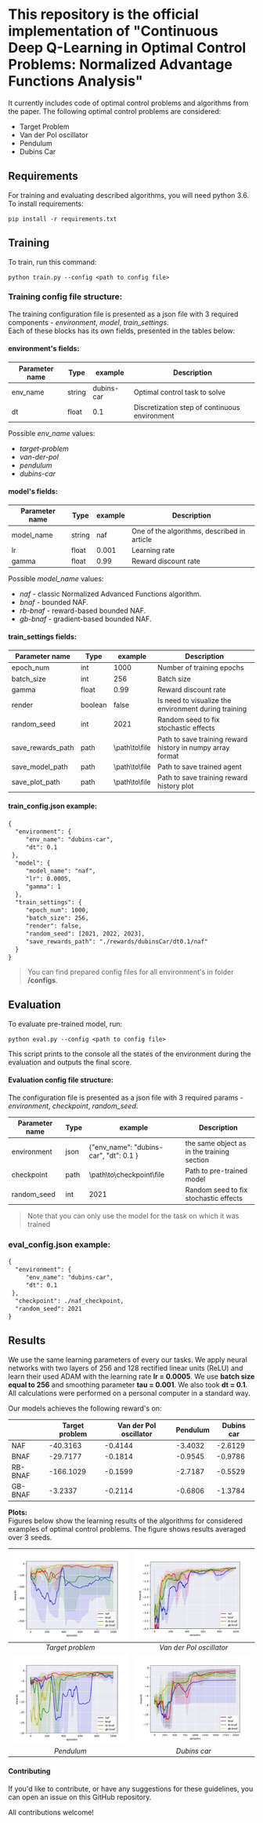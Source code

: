 
  
# This repository is the official implementation of "Continuous Deep Q-Learning in Optimal Control Problems: Normalized Advantage Functions Analysis"

It currently includes code of optimal control problems and algorithms from the paper. The following optimal control problems are considered:    
    
- Target Problem
- Van der Pol oscillator    
- Pendulum
- Dubins Car    
 
 ## Requirements 
 
For training and evaluating described algorithms, you will need python 3.6. To install requirements:    
    
```    
pip install -r requirements.txt    
```    
    
## Training    
To train, run this command:    
    
```    
python train.py --config <path to config file>  
```    
    
### **Training config file  structure:** 

The training configuration file is presented as a json file with 3 required components - *environment*, *model*, *train_settings*.  
Each of these blocks has its own fields, presented in the tables below:  
  
#### environment's fields:  
  
| Parameter name| Type | example | Description |    
|-----------|------------|---------|-------------|    
| env_name|string| dubins-car| Optimal control task to solve    
|dt| float  | 0.1        | Discretization step of continuous environment  

Possible *env_name* values:  
- *target-problem*
- *van-der-pol*  
- *pendulum*
- *dubins-car*  
  
#### model's fields:   

| Parameter name| Type | example | Description |    
|-----------|------------|---------|-------------|    
| model_name|string| naf| One of the algorithms, described in article    
|lr| float  | 0.001        | Learning rate  
|gamma| float  | 0.99        |Reward discount rate  

Possible *model_name* values:  
- *naf* - classic Normalized Advanced Functions algorithm.  
- *bnaf* - bounded NAF.  
- *rb-bnaf* - reward-based bounded NAF.  
- *gb-bnaf* - gradient-based bounded NAF.  
  
#### train_settings fields:

| Parameter name| Type | example | Description |    
|-----------|------------|---------|-------------|    
| epoch_num|int| 1000|  Number of training epochs   
|batch_size| int| 256        | Batch size  
|gamma| float  | 0.99        |Reward discount rate  
|render| boolean  | false        | Is need to visualize the environment during training  
|random_seed| int| 2021        | Random seed to fix stochastic effects  
|save_rewards_path| path| \path\to\file       |   Path to save training reward history in numpy array format  
|save_model_path| path| \path\to\file       |   Path to save trained agent  
|save_plot_path| path| \path\to\file       |   Path to save training reward history plot  
  
  
  
  
  
#### train_config.json example:

```
{    
  "environment": {    
     "env_name": "dubins-car",      
     "dt": 0.1    
 },  
  "model": {    
     "model_name": "naf",    
     "lr": 0.0005,    
     "gamma": 1    
  },    
  "train_settings": {    
     "epoch_num": 1000,    
     "batch_size": 256,    
     "render": false,    
     "random_seed": [2021, 2022, 2023],    
     "save_rewards_path": "./rewards/dubinsCar/dt0.1/naf"    
  }    
}    
```    
 > You can find prepared config files for all environment's in folder **/configs**.  
## Evaluation    
 To evaluate pre-trained model, run:    
    
```  
python eval.py --config <path to config file>    
```    
This script prints to the console all the states of the environment during the evaluation and outputs the final score.    
  #### **Evaluation config file  structure:**   
  The configuration file is presented as a json file with 3 required params - *environment*, *checkpoint*, *random_seed*.  
    
  
    
| Parameter name | Type | example | Description |    
|-----------|------------|---------|-------------|    
| environment|json |{"env_name": "dubins-car",  "dt": 0.1 } | the same object as in the training section  
|checkpoint    |path |  \path\to\checkpoint\file               | Path to pre-trained model  
|random_seed|int|  2021               | Random seed to fix stochastic effects  
    
> Note that you can only use the model for the task on which it was trained    

### eval_config.json example:

```
{    
  "environment": {    
     "env_name": "dubins-car",      
     "dt": 0.1    
 },  
  "checkpoint": ./naf_checkpoint,
  "random_seed": 2021      
}    
```    
    
 ## Results
We use the same learning parameters of every our tasks. We apply neural networks with two layers of 256 and 128 rectified linear units (ReLU) and learn their used ADAM with the learning rate **lr = 0.0005**. We use **batch size equal to 256** and smoothing parameter **tau = 0.001**. We also took **dt = 0.1**. All calculations were performed on a personal computer in a standard way.    
    
Our models achieves the following reward's on:    
    
|                    | Target problem  | Van der Pol oscillator | Pendulum | Dubins car |    
| ------------------ |---------------- | ---------------------- | --------- | --------- |    
| NAF                |     -40.3163     |         -0.4144        |  -3.4032  |  -2.6129  |    
| BNAF              |     -29.7177     |         -0.1814        |  -0.9545  |  -0.9786  |    
| RB-BNAF            |     -166.1029     |         -0.1599        |  -2.7187  |  -0.5529  |    
| GB-BNAF            |     -3.2337     |         -0.2114        |  -0.6806  |  -1.3784  |    
    
**Plots:**    
 Figures below show the learning results of the algorithms for considered examples of optimal control problems. The figure shows results averaged over 3 seeds.   
    
| ![target-problem](plots/target-problem.png) | ![van-der-pol](plots/van-der-pol.png) |    
|:----:|:----:|    
|  *Target problem* | *Van der Pol oscillator* |    
| ![pendulum](plots/pendulum.png) | ![dubins-car](plots/dubins-car.png) |    
|  *Pendulum* | *Dubins car* |    
    
#### Contributing 
If you'd like to contribute, or have any suggestions for these guidelines, you can open an issue on this GitHub repository.    
    
All contributions welcome!
